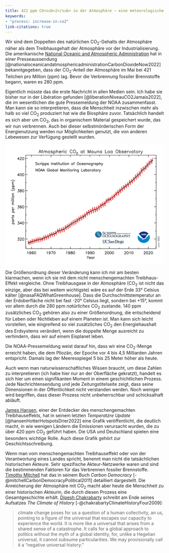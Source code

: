 ```yaml
---
title: 421 ppm CO<sub>2</sub> in der Atmosphäre – eine meteorologische Presseaussendung zu einer historischen Schwelle
keywords:
- "process: increase-in-co2"
link-citations: true
---
```


Wir sind dem Doppelten des natürlichen CO<sub>2</sub>-Gehalts der Atmosphäre näher als dem Treibhausgehalt der Atmosphäre vor der Industrialisierung. Die amerikanische [National Oceanic and Atmospheric Administration](https://www.noaa.gov/ "Homepage | National Oceanic and Atmospheric Administration") hat in einer Presseaussendung [@nationaloceanicandatmosphericadministrationCarbonDioxideNow2022] bekanntgegeben, dass der CO<sub>2</sub>-Anteil der Atmosphäre im Mai bei 421 Teilchen pro Million (ppm) lag. Bevor die Verbrennung fossiler Brennstoffe begann, waren es 280 ppm.

Eigentlich müsste das die erste Nachricht in allen Medien sein. Ich habe sie bisher nur in der Libération gefunden [@liberationNiveauCO2Jamais2022], die im wesentlichen die gute Pressemeldung der NOAA zusammenfasst. Man kann sie so interpretieren, dass die Menschheit inzwischen mehr als halb so viel CO<sub>2</sub> produziert hat wie die Biosphäre zuvor. Tatsächlich handelt es sich aber um CO<sub>2</sub>, das in organischem Material gespeichert wurde, das wir nun verbrennen. Auch bei dieser selbstmörderischen Form der Energienutzung werden nur Möglichkeiten genutzt, die von anderen Lebewesen zur Verfügung gestellt wurden.

![](pics/IMAGE-Atmospheric-CO2-data-Mauna-Loa-Observatory-060322-NOAA.png)

Die Größenordnung dieser Veränderung kann ich mir am besten klarmachen, wenn ich sie mit dem nicht menschengemachten Treibhaus-Effekt vergleiche. Ohne Treibhausgase in der Atmosphäre (CO<sub>2</sub> ist nicht das einzige, aber das bei weitem wichtigste) wäre es auf der Erde 33° Celsius kälter [@nasaFAQWhatGreenhouse]. Dass die Durchschnittstemperatur an der Erdoberfläche nicht bei fast -20° Celsius liegt, sondern bei +15°, kommt vor allem durch die 280 ppm *natürliches* CO<sub>2</sub> zustande. 140 ppm zusätzliches CO<sub>2</sub> gehören also zu einer Größenordnung, die entscheidend für Leben oder Nichtleben auf einem Planeten ist. Man kann sich leicht vorstellen, wie eingreifend so viel zusätzliches CO<sub>2</sub> den Energiehaushalt des Erdsystems verändert, wenn die doppelte Menge ausreicht zu verhindern, dass wir auf einem Eisplanet leben. 

Die NOAA-Pressemeldung weist darauf hin, dass wir eine CO<sub>2</sub>-Menge erreicht haben, die dem Pliozän, der Epoche vor 4 bis 4,5 Milliarden Jahren entspricht. Damals lag der Meeresspiegel 5 bis 25 Meter höher als heute. 

Auch wenn man naturwissenschaftliches Wissen braucht, um diese Zahlen zu interpretieren (ich habe hier nur an der Oberfläche gekratzt), handelt es sich hier um einen signifikanten Moment in einem geschichtlichen Prozess. Jede Nachrichtensendung und jede Zeitungstitelseite zeigt, dass seine Dimensionen in der Öffentlichkeit nicht verstanden werden. Noch weniger wird begriffen, dass dieser Prozess nicht unbeherrschbar und schicksalhaft abläuft.

[James Hansen](https://csas.earth.columbia.edu/about/people/james-e-hansen "James E. Hansen | Climate Science, Awareness and Solutions"), einer der Entdecker des menschengemachten Treibhauseffekts, hat in seinem letzten *Temperatzre Update* [@hansenHotterHotspotsDrier2022] eine Grafik veröffentlicht, die deutlich macht, in wie wenigen Ländern die Emissionen verursacht wurden, die zu über 420 ppm CO<sub>2</sub> geführt haben. Die USA und Deutschland spielen eine besonders wichtige Rolle. Auch diese Grafik gehört zur Geschichtsschreibung.

Wenn man vom menschengemachten Treibhauseffekt oder von der Verantwortung eines Landes spricht, benennt man nicht die tatsächlichen historischen Akteure. Sehr spezifische Akteur-Netzwerke waren und sind die bestimmenden Faktoren für das Verbrennen fossiler Brennstoffe. [Timothy Mitchell](https://www.sipa.columbia.edu/faculty-research/faculty-directory/timothy-mitchell "Timothy Mitchell | Columbia SIPA") hat das in seinem Buch *Carbon Democracy* [-@mitchellCarbonDemocracyPolitical2011] detailliert dargestellt. Die Anreicherung der Atmosphäre mit CO<sub>2</sub> macht aber heute die Menschheit zu einer historischen Akteurin, die durch diesen Prozess eine Gesamtgeschichte erhält. [Dipesh Chakrabarty](https://history.uchicago.edu/directory/dipesh-chakrabarty "Dipesh Chakrabarty | History | The University of Chicago") schreibt am Ende seines Aufsatzes *The Climate of History* [-@chakrabartyClimateHistoryFour2009]:

> climate change poses for us a question of a human collectivity, an us, pointing to a figure of the universal that escapes our capacity to experience the world. It is more like a universal that arises from a shared sense of a catastrophe. It calls for a global approach to politics without the myth of a global identity, for, unlike a Hegelian universal, it cannot subsume particularities. We may provisionally call it a “negative universal history.”